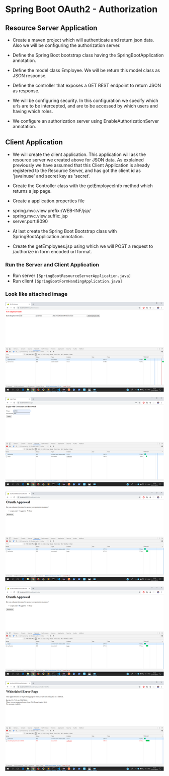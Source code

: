 # Spring Boot OAuth2 - Authorization

## Resource Server Application

* Create a maven project which will authenticate and return json data. Also we will be configuring the authorization server.

* Define the Spring Boot bootstrap class having the SpringBootApplication annotation.

* Define the model class Employee. We will be return this model class as JSON response.

* Define the controller that exposes a GET REST endpoint to return JSON as response.

* We will be configuring security. In this configuration we specify which urls are to be intercepted, and are to be accessed by which users and having which roles.

* We configure an authorization server using EnableAuthorizationServer annotation.

## Client Application

* We will create the client application. This application will ask the resource server we created above for JSON data. As explained previously we have assumed that this Client Application is already registered to the Resource Server, and has got the client id as 'javainuse' and secret key as 'secret'.

* Create the Controller class with the getEmployeeInfo method which returns a jsp page.

* Create a application.properties file
- spring.mvc.view.prefix:/WEB-INF/jsp/
- spring.mvc.view.suffix:.jsp
- server.port:8090

* At last create the Spring Boot Bootstrap class with SpringBootApplication annotation.

* Create the getEmployees.jsp using which we will POST a request to /authorize in form encoded url format.


### Run the Server and Client Application

* Run server `[SpringBootResourceServerApplication.java]`
* Run client `[SpringBootFormHandingApplication.java]`

### Look like attached image

![](img/1.png)

![](img/2.png)

![](img/3.png)

![](img/4.png)

![](img/5.png)
